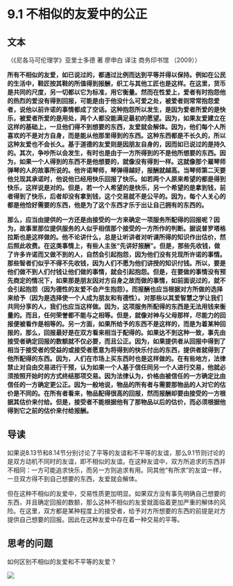# 9.1 不相似的友爱中的公正

## 文本

（《尼各马可伦理学》亚里士多德 著 廖申白 译注 商务印书馆 （2009））

**所有不相似的友爱，如已说过的，都通过比例而达到平等并得以保持。例如在公民的生活中，鞋匠按其鞋的所值得到报酬，织工与其他工匠也是这样。在这里，货币是共同的尺度，另一切都以它为标准，用它衡量。然而在性爱上，爱者有时抱怨他的热烈的爱没有得到回报，可能是由于他没什么可爱之处，被爱者则常常抱怨爱者，说他以前许诺的事情都成了空话。这种抱怨所以发生，是因为爱者所爱的是快乐，被爱者所爱的是用处，两个人都没能满足最初的愿望。因为，如果友爱建立在这样的基础上，一旦他们得不到想要的东西，友爱就会解体。因为，他们每个人所喜欢的不是对方自身，而是能从他那里得到的东西。这种东西都是不长久的，所以这种友爱也不会长久。基于道德的友爱则是因朋友自身的，因而如已说过的是持久的。其次，争吵所以会发生，有时也是由于一方所得到的不是他所想要的东西。因为，如果一个人得到的东西不是他想要的，就像没有得到一样。这就像那个雇琴师弹琴的人的故事所说的。他许诺琴师，琴弹得越好，报酬就越高。当琴师第二天要他兑现其承诺时，他说他已经用快乐回报了快乐。如若两个人原来希望的都是得到快乐，这样说是对的。但是，若一个人希望的是快乐，另一个希望的是拿到钱，前者得到了快乐，后者却没有拿到钱，这个交易就不是公平的。因为，每个人关心的都是他恰好需要的东西，他是为了这个东西才乐于出让自己拥有的东西的。**

**那么，应当由提供的一方还是由接受的一方来确定一项服务所配得的回报呢？因为，故事里那位提供服务的人似乎相信那个接受的一方所作的判断。据说普罗塔格拉斯也是这样做的。他不论讲什么，总是让听讲者对听课所得的知识作出估价，然后照此收费。在这类事情上，有些人主张“先讲好报酬”。但是，那些先收钱，做了许多许诺而又做不到的人，自然会引起抱怨，因为他们没有兑现所许诺的事情。那些智者们似乎不得不先收钱，因为人们不愿为他们讲授的知识付钱。所以，要是他们做不到人们付钱让他们做的事情，就会引起抱怨。但是，在要做的事情没有预先商定的情况下，如果那是朋友因对方自身之故而做的事情，如前面说过的，就不会引起抱怨（因为德性的友爱不会产生抱怨）。而报酬也应当根据对方所做的选择来给予（因为是选择使一个人成为朋友和有德性）。对那些以其爱智慧之学让我们共同分享的人，我们也应当这样做。因为，这项服务所配得的东西是无法用钱来衡量的。而且，任何荣誉都不能与之相等。但是，就像对神与父母那样，尽能力的回报便被看作是相等的。另一方面，如果所给予的东西不是这样的，而是为着某种回报的，那么，回报最好是在双方看来相当于配得的。如果达不到这种一致，事先由接受者确定回报的数额就不仅必要，而且公正。因为，如果提供者从回报中得到了相当于接受者的受益的或接受者愿意为将得到的快乐付出的东西，提供者就得到了他所配得的东西。因为，人们在市场上买东西时也是这样做的。在有些地方，法律禁止对自由交易进行干预，认为如果一个人基于信任同另一个人进行交易，他就必须按照开始时的方式终结那项交易。因为法律认为，价格由被信任的一方确定比由信任的一方确定更公正。因为一般地说，物品的所有者与需要那物品的人对它的估价是不同的。在所有者看来，物品配得很高的回报，然而报酬却要由接受的一方根据其估价来付给。但是，接受者不能根据他有了那物品以后的估价，而必须根据他得到它之前的估价来付给报酬。**

## 导读

如果说8.13节和8.14节分别讨论了平等的友谊和不平等的友谊，那么9.1节则讨论的是双方动机不同时的友谊，即不相似的友谊。在这种友谊中，双方所追求的东西并不相同：一方可能追求快乐，而另一方则追求有用。同其他“有所求”的友谊一样，一旦双方得不到自己想要的东西，友爱就会解体。

但在这种不相似的友爱中，交易性质更加明显。如果双方没有事先明确自己想要的东西，并且确定回报的数额，那么这种不相似的友爱就面临着更加严重的解体的风险。在这里，双方都是某种程度上的接受者，给予对方所想要的东西的前提是对方提供自己想要的回报。因此在这种友爱中存在着一种交易的平等。

## 思考的问题

如何区别不相似的友爱和不平等的友爱？

![](../.gitbook/assets/qr.png)

